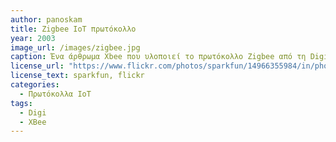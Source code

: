 ```yaml
---
author: panoskam 
title: Zigbee IoT πρωτόκολλο 
year: 2003 
image_url: /images/zigbee.jpg 
caption: Ένα άρθρωμα Xbee που υλοποιεί το πρωτόκολλο Zigbee από τη Digi International. 
license_url: "https://www.flickr.com/photos/sparkfun/14966355984/in/photolist-9rB4yo-bcd2Fe-9ry5Pn-9rB4wJ-9rB4th-9rB4s3-2urntW-9rB4o7-9gaUo4-dMJxsY-owtm1G-oNwudq-psWDLa-psYDmb-qJ543X-4MFAXJ-788nS8-78chqq-6Px9vh-4tPDq2-6Pxkxh-6Pxqcb-kMmaT-Gr4x1k-nkJP8s-6Ep4gr-eXTMBJ-8RZpyW-6PtiY4-6Ptfv4-6PxiBY-6Pxjg7-6Ptgcg-6PxpsQ-6Pxnm7-6Pxeum-6Pxg7q-6PxfHS-6PxjSE-6Pxm7Y-6PxmH5-6PtaqM-6Pt3it-6PxgHh-6Pt59K-6PxabS-CzmTz6-6PxbuS-6Pxf9Q-6Pt5Hn"
license_text: sparkfun, flickr
categories:
  - Πρωτόκολλα IoT
tags:
  - Digi
  - XBee
---
```

